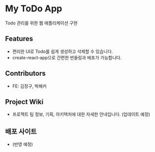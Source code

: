 # My ToDo App

Todo 관리를 위한 웹 애플리케이션 구현

## Features

- 편리한 UI로 Todo를 쉽게 생성하고 삭제할 수 있습니다.
- create-react-app으로 간편한 번들링과 배포가 가능합니다.

## Contributors

- FE: 김정구, 박해커

## Project Wiki

- 프로젝트 팀 정보, 기획, 아키텍처에 대한 자세한 안내입니다. (업데이트 예정)

## 배포 사이트

- (반영 예정)